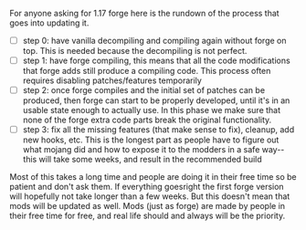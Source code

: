 For anyone asking for 1.17 forge here is the rundown of the process that goes into updating it.

- [ ] step 0: have vanilla decompiling and compiling again without forge on top. This is needed because the decompiling is not perfect.
- [ ] step 1: have forge compiling, this means that all the code modifications that forge adds still produce a compiling code. This process often requires disabling patches/features temporarily
- [ ] step 2: once forge compiles and the initial set of patches can be produced, then forge can start to be properly developed, until it's in an usable state enough to actually use. In this phase we make sure that none of the forge extra code parts break the original functionality.
- [ ] step 3: fix all the missing features (that make sense to fix), cleanup, add new hooks, etc. This is the longest part as people have to figure out what mojang did and how to expose it to the modders in a safe way-- this will take some weeks, and result in the recommended build

Most of this takes a long time and people are doing it in their free time so be patient and don't ask them.
If everything goesright the first forge version will hopefully not take longer than a few weeks. But this doesn't mean that mods will be updated as well. Mods (just as forge) are made by people in their free time for free, and real life should and always will be the priority.